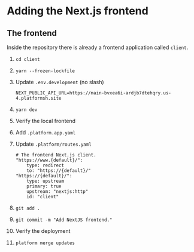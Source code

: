 #  Adding the Next.js frontend

## The frontend

Inside the repository there is already a frontend application called `client`. 

1. `cd client`
1. `yarn --frozen-lockfile`
1. Update `.env.development` (no slash)

    ```
    NEXT_PUBLIC_API_URL=https://main-bvxea6i-ardjb7dtehqry.us-4.platformsh.site
    ```

1. `yarn dev`
1. Verify the local frontend
1. Add `.platform.app.yaml`
1. Update `.platform/routes.yaml`

    ```
    # The frontend Next.js client.
    "https://www.{default}/":
        type: redirect
        to: "https://{default}/"
    "https://{default}/":
        type: upstream
        primary: true
        upstream: "nextjs:http"
        id: "client"
    ```

1. `git add .`
1. `git commit -m "Add NextJS frontend."`
1. Verify the deployment
1. `platform merge updates`